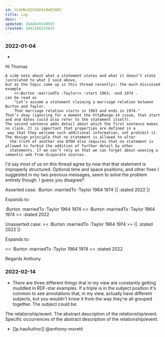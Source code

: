```yaml
---
id: bCbHNvGI5XGE4s9mD5AMJ
title: Log
desc: ''
updated: 1644849149597
created: 1641366235825
---
```



### 2022-01-04
  - 

Hi Thomas

    A side note about what a statement states and what it doesn’t state (unrelated to what I said above, 
    but as the topic came up in this thread recently): the much discussed example
        <<:Burton :marriedTo :Taylor>> :start 1963; :end 1974 .
    can be read as 
        "Let’s assume a statement claiming a marriage relation between Burton and Taylor.
        That marriage relation starts in 1963 and ends in 1974." 
    That’s okay (ignoring for a moment the httpRange-14 issue, that start and end dates could also refer to the statement itself). 
    The second sentence adds detail about which the first sentence makes no claim. It is important that properties are defined in a
     way that they welcome such additional information, not prohibit it. The design principle that no statement is allowed to alter
      the truth of another one OTOH also requires that no statement is allowed to forbid the addition of further detail by other 
      statements. If we can’t rely on that we can forget about weaving a semantic web from disparate sources. 


I'd say most of us on this thread agree by now that that statement is improperly structured. Optional time and space positions, and other fixes I suggested in my two previous messages, seem to solve the problem entirely though. I guess you disagree?

Asserted case:
:Burton :marriedTo :Taylor 1964 1974
    {|
        :stated 2022
    |}

Expands to:

:Burton :marriedTo :Taylor 1964 1974
<< :Burton :marriedTo :Taylor 1964 1974 >> :stated 2022

Unasserted case:
<< :Burton :marriedTo :Taylor 1964 1974 >>
    {|
        :stated 2022
    |}

Expands to:

<< :Burton :marriedTo :Taylor 1964 1974 >> :stated 2022

Regards
Anthony

### 2022-02-14

- There are three different things that in my view are constantly getting muddled in RDF-star examples. If a triple is in the subject position it's common to see annotations that, in my view, actually have different subjects, but you wouldn't know it from the way they're all grouped together. The subject could be:

The relationship/event.
The abstract description of the relationship/event.
Specific occurrences of the abstract description of the relationship/event.
  - [[p.hasAuthor]] @anthony-moretti
